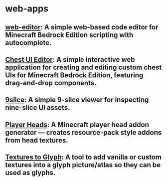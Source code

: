 # web-apps

## [web-editor](https://minato-mba.github.io/web-apps/web-editor.html): A simple web-based code editor for Minecraft Bedrock Edition scripting with autocomplete.


## [Chest UI Editor](https://minato-mba.github.io/web-apps/chest-ui-editor): A simple interactive web application for creating and editing custom chest UIs for Minecraft Bedrock Edition, featuring drag-and-drop components.


## [9slice](https://minato-mba.github.io/web-apps/9slice/): A simple 9-slice viewer for inspecting nine-slice UI assets.

## [Player Heads](https://minato-mba.github.io/web-apps/player-heads): A Minecraft player head addon generator — creates resource-pack style addons from head textures.

## [Textures to Glyph](https://minato-mba.github.io/web-apps/textures-to-glyph/): A tool to add vanilla or custom textures into a glyph picture/atlas so they can be used as glyphs.
